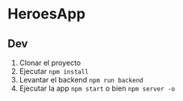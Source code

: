 # HeroesApp

## Dev

1. Clonar el proyecto
2. Ejecutar ```npm install```
3. Levantar el backend ```npm run backend```
3. Ejecutar la app ```npm start``` o bien ```npm server -o```
